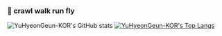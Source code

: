 ### 🌱 crawl walk run fly
![YuHyeonGeun-KOR's GitHub stats](https://github-readme-stats.vercel.app/api?username=YuHyeonGeun-KOR&show_icons=true&theme=radical)
[![YuHyeonGeun-KOR's Top Langs](https://github-readme-stats.vercel.app/api/top-langs/?username=YuHyeonGeun-KOR&exclude_repo=Akgop.github.io,Needs-web&layout=compact&theme=gruvbox&langs_count=8&hide=Makefile)](https://github.com/anuraghazra/github-readme-stats)
<!--
**YuHyeonGeun-KOR/YuHyeonGeun-KOR** is a ✨ _special_ ✨ repository because its `README.md` (this file) appears on your GitHub profile.

Here are some ideas to get you started:

- 🔭 I’m currently working on ...
- 🌱 I’m currently learning ...
- 👯 I’m looking to collaborate on ...
- 🤔 I’m looking for help with ...
- 💬 Ask me about ...
- 📫 How to reach me: ...
- 😄 Pronouns: ...
- ⚡ Fun fact: ...
-->
